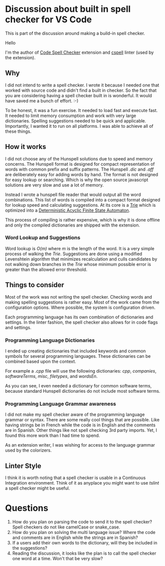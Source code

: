 # Discussion about built in spell checker for VS Code

This is part of the discussion around making a build-in spell checker.

Hello

I'm the author of [Code Spell Checker](https://marketplace.visualstudio.com/items?itemName=streetsidesoftware.code-spell-checker) extension and [cspell](https://www.npmjs.com/package/cspell) linter (used by the extension).

## Why

I did not intend to write a spell checker. I wrote it because I needed one that worked with source code and didn't find a built in checker. So the fact that you are considering having a spell checker built in is wonderful. It would have saved me a bunch of effort. :-)

To be honest, it was a fun exercise. It needed to load fast and execute fast. It needed to limit memory consumption and work with very large dictionaries. Spelling suggestions needed to be quick and applicable. Importantly, I wanted it to run on all platforms. I was able to achieve all of these things.

## How it works

I did not choose any of the Hunspell solutions due to speed and memory concerns. The Hunspell format is designed for compact representation of words with common prefix and suffix patterns. The Hunspell _.dic_ and _.aff_ are deliberately easy for adding words by hand. The format is not designed for easy lookup or searching. Which is why the open source javascript solutions are very slow and use a lot of memory.

Instead I wrote a hunspell file reader that would output all the word combinations. This list of words is compiled into a compact format designed for lookup speed and calculating suggestions. At its core is a [Trie](https://en.wikipedia.org/wiki/Trie) which is optimized into a [Deterministic Acyclic Finite State Automaton](https://en.wikipedia.org/wiki/Deterministic_acyclic_finite_state_automaton).

This process of compiling is rather expensive, which is why it is done offline and only the compiled dictionaries are shipped with the extension.

### Word Lookup and Suggestions

Word lookup is _O(m)_ where _m_ is the length of the word. It is a very simple process of walking the _Trie_. Suggestions are done using a modified Levenshtein algorithm that minimizes recalculation and culls candidates by not walking down branches in the _Trie_ whose minimum possible error is greater than the allowed error threshold.

## Things to consider

Most of the work was not writing the spell checker. Checking words and making spelling suggestions is rather easy. Most of the work came from the configuration options. Where possible, the system is configuration driven.

Each programming language has its own combination of dictionaries and settings. In the linter fashion, the spell checker also allows for in code flags and settings.

### Programming Language Dictionaries

I ended up creating dictionaries that included keywords and common symbols for several programming languages. These dictionaries can be combined based upon the context.

For example a _.cpp_ file will use the following dictionaries: _cpp_, _companies_, _softwareTerms_, _misc_, _filetypes_, and _wordsEn_.

As you can see, I even needed a dictionary for common software terms, because standard Hunspell dictionaries do not include most software terms.

### Programming Language Grammar awareness

I did not make my spell checker aware of the programming language grammar or syntax. There are some really cool things that are possible. Like having strings be in French while the code is in English and the comments are in Spanish. Other things like not spell checking 3rd party imports. Yet, I found this more work than I had time to spend.

As an extension writer, I was wishing for access to the language grammar used by the colorizers.

## Linter Style

I think it is worth noting that a spell checker is usable in a Continuous Integration environment. Think of it as anyplace you might want to use _tslint_ a spell checker might be useful.

# Questions

1. How do you plan on parsing the code to send it to the spell checker? Spell checkers do not like camelCase or snake_case.
2. How do you plan on solving the multi language issue? Where the code and comments are in English while the strings are in Spanish?
3. If a users add their own words to the dictionary, will they be included in the suggestions?
4. Reading the discussion, it looks like the plan is to call the spell checker one word at a time. Won't that be very slow?
